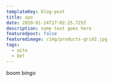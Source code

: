 ```yaml
---
templateKey: blog-post
title: ayo
date: 2020-01-24T17:02:25.725Z
description: some text goes here
featuredpost: false
featuredimage: /img/products-grid2.jpg
tags:
  - aite
  - bet
---
```

boom bingo
